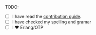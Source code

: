 
TODO: 
- [ ] I have read the [contribution guide](CONTRIBUTING.md). 
- [ ] I have checked my spelling and gramar
- [ ] I :heart: Erlang/OTP
